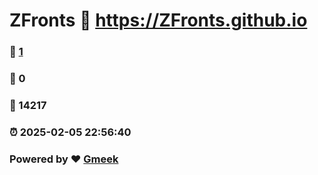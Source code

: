 # ZFronts :link: https://ZFronts.github.io 
### :page_facing_up: [1](https://ZFronts.github.io/tag.html) 
### :speech_balloon: 0 
### :hibiscus: 14217 
### :alarm_clock: 2025-02-05 22:56:40 
### Powered by :heart: [Gmeek](https://github.com/Meekdai/Gmeek)
